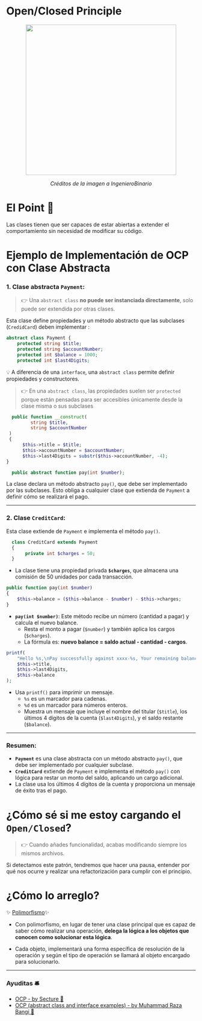 
# Open/Closed Principle

<p align=center>
  <img src="https://github.com/user-attachments/assets/5c7be335-722b-4511-b0e7-f4207cda023b" height="400" />
</p>

<p align=center>
  <em>Créditos de la imagen a IngenieroBinario</em>
</p>

# El Point 📍
Las clases tienen que ser capaces de estar abiertas a extender el comportamiento sin necesidad de modificar su código. 


# Ejemplo de Implementación de OCP con Clase Abstracta

### 1. **Clase abstracta `Payment`**:
  > 👉 Una `abstract class` __no puede ser instanciada directamente__, solo puede ser extendida por otras clases.

Esta clase define propiedades y un método abstracto que las subclases (`CredidCard`) deben implementar :

   ```php
   abstract class Payment {
       protected string $title;
       protected string $accountNumber;
       protected int $balance = 1000;
       protected int $last4Digits;
   ```

💡 A diferencia de una `interface`, una `abstract class` permite definir propiedades y constructores.

> 👉 En una `abstract class`, las propiedades suelen ser `protected` porque están pensadas para ser accesibles únicamente desde la clase misma o sus subclases

 ```php
   public function __construct(
          string $title, 
          string $accountNumber
  )
  {
       $this->title = $title;
       $this->accountNumber = $accountNumber;
       $this->last4Digits = substr($this->accountNumber, -4);
 }

   public abstract function pay(int $number);
```

La clase declara un método abstracto `pay()`, que debe ser implementado por las subclases. Esto obliga a cualquier clase que extienda de `Payment` a definir cómo se realizará el pago.

---

### 2. **Clase `CreditCard`**:
   Esta clase extiende de `Payment` e implementa el método `pay()`.

```php
  class CreditCard extends Payment
  {
       private int $charges = 50;
  }
```

   - La clase tiene una propiedad privada **`$charges`**, que almacena una comisión de 50 unidades por cada transacción.

   ```php
   public function pay(int $number)
   {
       $this->balance = ($this->balance - $number) - $this->charges;
   }
   ```

   - **`pay(int $number)`**: Este método recibe un número (cantidad a pagar) y calcula el nuevo balance.
     - Resta el monto a pagar (`$number`) y también aplica los cargos (`$charges`).
     - La fórmula es: **nuevo balance = saldo actual - cantidad - cargos**.

  ```php
  printf(
      "Hello %s,\nPay successfully against xxxx-%s, Your remaining balance is %d\n", 
      $this->title, 
      $this->last4Digits, 
      $this->balance
  );

```

   - Usa `printf()` para imprimir un mensaje.
     - `%s` es un marcador para cadenas.
     - `%d` es un marcador para números enteros.
     - Muestra un mensaje que incluye el nombre del titular (`$title`), los últimos 4 dígitos de la cuenta (`$last4Digits`), y el saldo restante (`$balance`).
---

### Resumen:
- **`Payment`** es una clase abstracta con un método abstracto `pay()`, que debe ser implementado por cualquier subclase.
- **`CreditCard`** extiende de `Payment` e implementa el método `pay()` con lógica para restar un monto del saldo, aplicando un cargo adicional.
- La clase usa los últimos 4 dígitos de la cuenta y proporciona un mensaje de éxito tras el pago.


# ¿Cómo sé si me estoy cargando el `Open/Closed`?

> 👉 Cuando añades funcionalidad, acabas modificando siempre los mismos archivos.

Si detectamos este patrón, tendremos que hacer una pausa, entender por qué nos ocurre y realizar una refactorización para cumplir con el principio.

# ¿Cómo lo arreglo? 

✨ [Polimorfismo](https://github.com/thaishdz/mastering-php/blob/main/Polimorfismo/README.md)✨

- Con polimorfismo, en lugar de tener una clase principal que es capaz de saber cómo realizar una operación, __delega la lógica a los objetos que conocen como solucionar esta lógica__.

- Cada objeto, implementará una forma específica de resolución de la operación y según el tipo de operación se llamará al objeto encargado para solucionarlo.

---

### Ayuditas 🛎️

- [OCP - by Secture 📰](https://secture.com/blog/principios-solid-open-close-principle/)
- [OCP (abstract class and interface examples) - by Muhammad Raza Bangi 📰](https://blog.devgenius.io/open-closed-principle-ocp-by-using-php-solid-principle-f0ceae519bcf)
